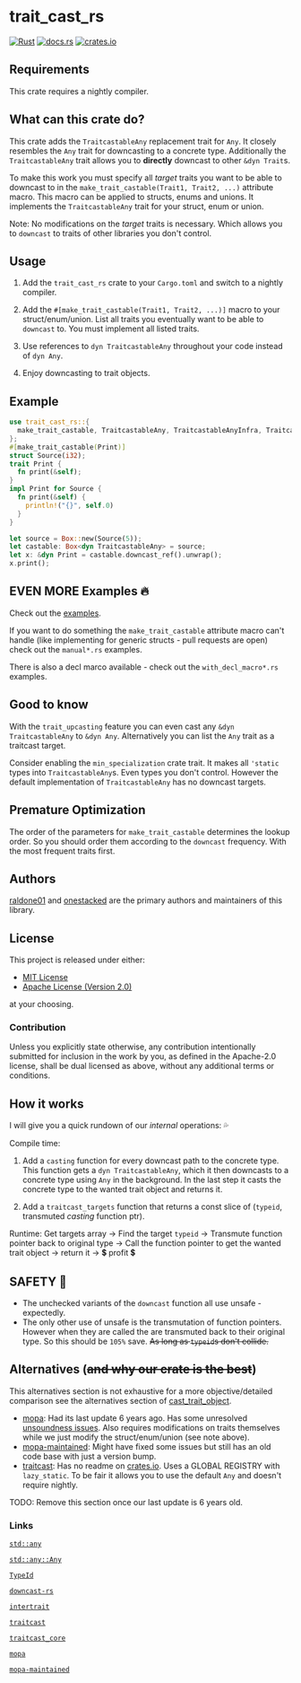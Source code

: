 trait_cast_rs
=========================

[![Rust](https://github.com/raldone01/trait_cast_rs/actions/workflows/rust.yml/badge.svg)](https://github.com/raldone01/trait_cast_rs/actions/workflows/rust.yml)
[![docs.rs](https://docs.rs/trait_cast_rs/badge.svg)](https://docs.rs/trait_cast_rs)
[![crates.io](https://img.shields.io/crates/v/trait_cast_rs.svg)](https://crates.io/crates/trait_cast_rs)

<!-- The rest of this section comes straight from the crate docs from the source. -->

Requirements
------------

This crate requires a nightly compiler.

What can this crate do?
------------------------

This crate adds the `TraitcastableAny` replacement trait for `Any`.
It closely resembles the `Any` trait for downcasting to a concrete type.
Additionally the `TraitcastableAny` trait allows you to **directly** downcast to other `&dyn Trait`s.

To make this work you must specify all *target* traits you want to be able to downcast to in the `make_trait_castable(Trait1, Trait2, ...)` attribute macro.
This macro can be applied to structs, enums and unions.
It implements the `TraitcastableAny` trait for your struct, enum or union.

Note: No modifications on the *target* traits is necessary. Which allows you to `downcast` to traits of other libraries you don't control.

Usage
-----

1. Add the `trait_cast_rs` crate to your `Cargo.toml` and switch to a nightly compiler.

2. Add the `#[make_trait_castable(Trait1, Trait2, ...)]` macro to your struct/enum/union. List all traits you eventually want to be able to `downcast` to. You must implement all listed traits.

3. Use references to `dyn TraitcastableAny` throughout your code instead of `dyn Any`.

4. Enjoy downcasting to trait objects.

Example
-------

```rust
use trait_cast_rs::{
  make_trait_castable, TraitcastableAny, TraitcastableAnyInfra, TraitcastableAnyInfraExt,
};
#[make_trait_castable(Print)]
struct Source(i32);
trait Print {
  fn print(&self);
}
impl Print for Source {
  fn print(&self) {
    println!("{}", self.0)
  }
}

let source = Box::new(Source(5));
let castable: Box<dyn TraitcastableAny> = source;
let x: &dyn Print = castable.downcast_ref().unwrap();
x.print();
```

EVEN MORE Examples 🔥
---------------------

Check out the [examples](https://github.com/raldone01/trait_cast_rs/tree/main/trait_cast_rs/examples).

If you want to do something the `make_trait_castable` attribute macro can't handle (like implementing for generic structs - pull requests are open) check out the `manual*.rs` examples.

There is also a decl marco available - check out the `with_decl_macro*.rs` examples.

Good to know
------------

With the `trait_upcasting` feature you can even cast any `&dyn TraitcastableAny` to `&dyn Any`.
Alternatively you can list the `Any` trait as a traitcast target.

Consider enabling the `min_specialization` crate trait.
It makes all `'static` types into `TraitcastableAny`s.
Even types you don't control.
However the default implementation of `TraitcastableAny` has no downcast targets.

Premature Optimization
----------------------

The order of the parameters for `make_trait_castable` determines the lookup order.
So you should order them according to the `downcast` frequency. With the most frequent traits first.

Authors
-------

[raldone01](https://github.com/raldone01) and [onestacked](https://github.com/chriss0612) are the primary authors and maintainers of this library.

License
-------

This project is released under either:

- [MIT License](https://github.com/raldone01/trait_cast_rs/blob/main/LICENSE-MIT)
- [Apache License (Version 2.0)](https://github.com/raldone01/trait_cast_rs/blob/main/LICENSE-APACHE)

at your choosing.

### Contribution

Unless you explicitly state otherwise, any contribution intentionally
submitted for inclusion in the work by you, as defined in the Apache-2.0
license, shall be dual licensed as above, without any additional terms or
conditions.

How it works
------------

I will give you a quick rundown of our *internal* operations: 💦

Compile time:

1. Add a `casting` function for every downcast path to the concrete type.
    This function gets a `dyn TraitcastableAny`, which it then downcasts to a concrete type using `Any` in the background.
    In the last step it casts the concrete type to the wanted trait object and returns it.

2. Add a `traitcast_targets` function that returns a const slice of (`typeid`, transmuted *casting* function ptr).

Runtime: Get targets array -> Find the target `typeid` -> Transmute function pointer back to original type -> Call the function pointer to get the wanted trait object -> return it -> 💲 profit 💲

SAFETY 🏰
---------

* The unchecked variants of the `downcast` function all use unsafe - expectedly.
* The only other use of unsafe is the transmutation of function pointers. However when they are called the are transmuted back to their original type. So this should be `105%` save. ~~As long as `typeid`s don't collide.~~

Alternatives (~~and why our crate is the best~~)
--------------------------------------------

This alternatives section is not exhaustive for a more objective/detailed comparison see the alternatives section of [cast_trait_object](https://crates.io/crates/cast_trait_object#Alternatives).

* [mopa](https://crates.io/crates/mopa): Had its last update 6 years ago. Has some unresolved [unsoundness issues](https://github.com/chris-morgan/mopa/issues/13). Also requires modifications on traits themselves while we just modify the struct/enum/union (see note above).
* [mopa-maintained](https://crates.io/crates/mopa-maintained): Might have fixed some issues but still has an old code base with just a version bump.
* [traitcast](https://crates.io/crates/traitcast): Has no readme on [crates.io](https://crates.io/). Uses a GLOBAL REGISTRY with `lazy_static`. To be fair it allows you to use the default `Any` and doesn't require nightly.

TODO: Remove this section once our last update is 6 years old.

### Links

[`std::any`](https://doc.rust-lang.org/std/any)

[`std::any::Any`](https://doc.rust-lang.org/std/any/trait.Any.html)

[`TypeId`](https://doc.rust-lang.org/std/any/struct.TypeId.html)

[`downcast-rs`](https://crates.io/crates/downcast-rs)

[`intertrait`](https://crates.io/crates/intertrait)

[`traitcast`](https://crates.io/crates/traitcast)

[`traitcast_core`](https://crates.io/crates/traitcast_core)

[`mopa`](https://crates.io/crates/mopa)

[`mopa-maintained`](https://crates.io/crates/mopa-maintained)
